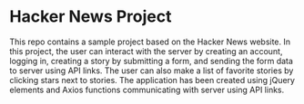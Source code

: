 # Hacker News Project
This repo contains a sample project based on the Hacker News website. In this project, the user can interact with the server by creating an account, logging in, creating a story by submitting a form, and sending the form data to server using API links. The user can also make a list of favorite stories by clicking stars next to stories. The application has been created using jQuery elements and Axios functions communicating with server using API links.
